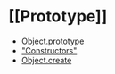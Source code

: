 # [[Prototype]]

* [Object.prototype](01_prototype.md)
* ["Constructors"](02_constructors.md)
* [Object.create](03_object_create.md)
